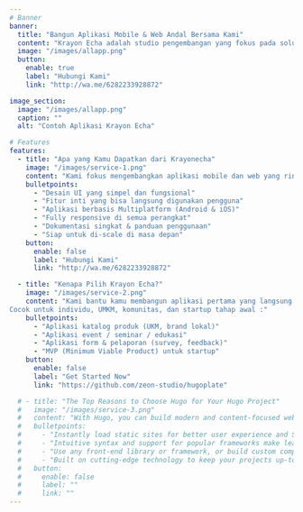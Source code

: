 ```yaml
---
# Banner
banner:
  title: "Bangun Aplikasi Mobile & Web Andal Bersama Kami"
  content: "Krayon Echa adalah studio pengembangan yang fokus pada solusi digital cepat dan efisien. Kami mengerjakan aplikasi mobile multiplatform dan website ringan untuk bisnis kecil hingga menengah, dengan pendekatan yang kolaboratif dan terukur."
  image: "/images/allapp.png"
  button:
    enable: true
    label: "Hubungi Kami"
    link: "http://wa.me/6282233928872"

image_section:
  image: "/images/allapp.png"
  caption: ""
  alt: "Contoh Aplikasi Krayon Echa"

# Features
features:
  - title: "Apa yang Kamu Dapatkan dari Krayonecha"
    image: "/images/service-1.png"
    content: "Kami fokus mengembangkan aplikasi mobile dan web yang ringan, cepat dikembangkan, dan langsung bisa digunakan oleh bisnis atau pengguna. Apa yang akan kamu dapatkan :"
    bulletpoints:
      - "Desain UI yang simpel dan fungsional"
      - "Fitur inti yang bisa langsung digunakan pengguna"
      - "Aplikasi berbasis Multiplatform (Android & iOS)"
      - "Fully responsive di semua perangkat"
      - "Dokumentasi singkat & panduan penggunaan"
      - "Siap untuk di-scale di masa depan"
    button:
      enable: false
      label: "Hubungi Kami"
      link: "http://wa.me/6282233928872"

  - title: "Kenapa Pilih Krayon Echa?"
    image: "/images/service-2.png"
    content: "Kami bantu kamu membangun aplikasi pertama yang langsung bisa digunakan.
Cocok untuk individu, UMKM, komunitas, dan startup tahap awal :"
    bulletpoints:
      - "Aplikasi katalog produk (UKM, brand lokal)"
      - "Aplikasi event / seminar / edukasi"
      - "Aplikasi form & pelaporan (survey, feedback)"
      - "MVP (Minimum Viable Product) untuk startup"
    button:
      enable: false
      label: "Get Started Now"
      link: "https://github.com/zeon-studio/hugoplate"

  # - title: "The Top Reasons to Choose Hugo for Your Hugo Project"
  #   image: "/images/service-3.png"
  #   content: "With Hugo, you can build modern and content-focused websites without sacrificing performance or ease of use."
  #   bulletpoints:
  #     - "Instantly load static sites for better user experience and SEO."
  #     - "Intuitive syntax and support for popular frameworks make learning and using Hugo a breeze."
  #     - "Use any front-end library or framework, or build custom components, for any project size."
  #     - "Built on cutting-edge technology to keep your projects up-to-date with the latest web standards."
  #   button:
  #     enable: false
  #     label: ""
  #     link: ""
---
```

